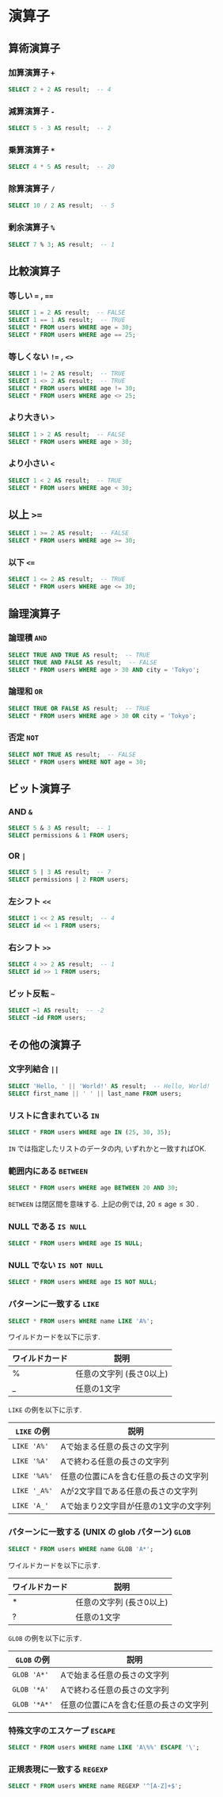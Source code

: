 # 演算子

## 算術演算子

### 加算演算子 `+`

```sql
SELECT 2 + 2 AS result;  -- 4
```

### 減算演算子 `-`

```sql
SELECT 5 - 3 AS result;  -- 2
```

### 乗算演算子 `*`

```sql
SELECT 4 * 5 AS result;  -- 20
```

### 除算演算子 `/`

```sql
SELECT 10 / 2 AS result;  -- 5
```

### 剰余演算子 `%`

```sql
SELECT 7 % 3; AS result;  -- 1
```

## 比較演算子

### 等しい `=` , `==`

```sql
SELECT 1 = 2 AS result;  -- FALSE
SELECT 1 == 1 AS result;  -- TRUE
SELECT * FROM users WHERE age = 30;
SELECT * FROM users WHERE age == 25;
```

### 等しくない `!=` , `<>`

```sql
SELECT 1 != 2 AS result;  -- TRUE
SELECT 1 <> 2 AS result;  -- TRUE
SELECT * FROM users WHERE age != 30;
SELECT * FROM users WHERE age <> 25;
```

### より大きい `>`

```sql
SELECT 1 > 2 AS result;  -- FALSE
SELECT * FROM users WHERE age > 30;
```

### より小さい `<`

```sql
SELECT 1 < 2 AS result;  -- TRUE
SELECT * FROM users WHERE age < 30;
```

## 以上 `>=`

```sql
SELECT 1 >= 2 AS result;  -- FALSE
SELECT * FROM users WHERE age >= 30;
```

### 以下 `<=`

```sql
SELECT 1 <= 2 AS result;  -- TRUE
SELECT * FROM users WHERE age <= 30;
```

## 論理演算子

### 論理積 `AND`

```sql
SELECT TRUE AND TRUE AS result;  -- TRUE
SELECT TRUE AND FALSE AS result;  -- FALSE
SELECT * FROM users WHERE age > 30 AND city = 'Tokyo';
```

### 論理和 `OR`

```sql
SELECT TRUE OR FALSE AS result;  -- TRUE
SELECT * FROM users WHERE age > 30 OR city = 'Tokyo';
```

### 否定 `NOT`

```sql
SELECT NOT TRUE AS result;  -- FALSE
SELECT * FROM users WHERE NOT age = 30;
```

## ビット演算子

### AND `&`

```sql
SELECT 5 & 3 AS result;  -- 1
SELECT permissions & 1 FROM users;
```

### OR `|`

```sql
SELECT 5 | 3 AS result;  -- 7
SELECT permissions | 2 FROM users;
```

### 左シフト `<<`

```sql
SELECT 1 << 2 AS result;  -- 4
SELECT id << 1 FROM users;
```

### 右シフト `>>`

```sql
SELECT 4 >> 2 AS result;  -- 1
SELECT id >> 1 FROM users;
```

### ビット反転 `~`

```sql
SELECT ~1 AS result;  -- -2
SELECT ~id FROM users;
```

## その他の演算子

### 文字列結合 `||`

```sql
SELECT 'Hello, ' || 'World!' AS result;  -- Hello, World!
SELECT first_name || ' ' || last_name FROM users;
```

### リストに含まれている `IN`

```sql
SELECT * FROM users WHERE age IN (25, 30, 35);
```

`IN` では指定したリストのデータの内, いずれかと一致すればOK.

### 範囲内にある `BETWEEN`

```sql
SELECT * FROM users WHERE age BETWEEN 20 AND 30;
```

`BETWEEN` は閉区間を意味する. 上記の例では, $20\leq \mathrm{age}\leq 30$ .

### NULL である `IS NULL`

```sql
SELECT * FROM users WHERE age IS NULL;
```

### NULL でない `IS NOT NULL`

```sql
SELECT * FROM users WHERE age IS NOT NULL;
```

### パターンに一致する `LIKE`

```sql
SELECT * FROM users WHERE name LIKE 'A%';
```

ワイルドカードを以下に示す.

|ワイルドカード|説明|
|---|---|
|%|任意の文字列 (長さ0以上)|
|_|任意の1文字|

`LIKE` の例を以下に示す.

|`LIKE` の例|説明|
|---|---|
|`LIKE 'A%'`|Aで始まる任意の長さの文字列|
|`LIKE '%A'`|Aで終わる任意の長さの文字列|
|`LIKE '%A%'`|任意の位置にAを含む任意の長さの文字列|
|`LIKE '_A%'`|Aが2文字目である任意の長さの文字列|
|`LIKE 'A_'`|Aで始まり2文字目が任意の1文字の文字列|

### パターンに一致する (UNIX の glob パターン) `GLOB`

```sql
SELECT * FROM users WHERE name GLOB 'A*';
```

ワイルドカードを以下に示す.

|ワイルドカード|説明|
|---|---|
|*|任意の文字列 (長さ0以上)|
|?|任意の1文字|

`GLOB` の例を以下に示す.

|`GLOB` の例|説明|
|---|---|
|`GLOB 'A*'`|Aで始まる任意の長さの文字列|
|`GLOB '*A'`|Aで終わる任意の長さの文字列|
|`GLOB '*A*'`|任意の位置にAを含む任意の長さの文字列|

### 特殊文字のエスケープ `ESCAPE`

```sql
SELECT * FROM users WHERE name LIKE 'A\%%' ESCAPE '\';
```

### 正規表現に一致する `REGEXP`

```sql
SELECT * FROM users WHERE name REGEXP '^[A-Z]+$';
```
